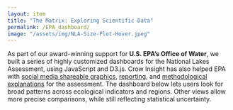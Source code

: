 ```yaml
---
layout: item
title: "The Matrix: Exploring Scientific Data"
permalink: /EPA_dashboard/
image: "/assets/img/NLA-Size-Plot-Hover.jpeg"
---
```

As part of our award-winning support for **U.S. EPA’s Office of Water**, we built a series of highly customized dashboards for the National Lakes Assessment, using JavaScript and D3.js. Crow Insight has also helped EPA with [social media shareable graphics](https://www.crowinsight.com/EPA_should_your_lake), [reporting](https://www.crowinsight.com/EPA_modern_report_design), and [methodological explanations](https://www.crowinsight.com/EPA_reference_site) for the assessment. The dashboard below lets users look for broad patterns across ecological indicators and regions. Other views allow more precise comparisons, while still reflecting statistical uncertainty.